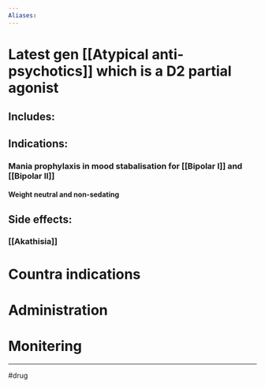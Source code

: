 ```yaml
---
Aliases:
---
```

# Latest gen [[Atypical anti-psychotics]] which is a D2 partial agonist
## Includes:
## Indications:
### Mania prophylaxis in mood stabalisation for [[Bipolar I]] and [[Bipolar II]]
#### Weight neutral and non-sedating  
## Side effects:
### [[Akathisia]]
# Countra indications
# Administration 
# Monitering 

---
#drug 